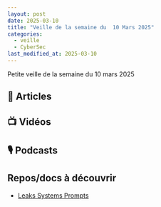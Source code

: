 ```yaml
---
layout: post
date: 2025-03-10
title: "Veille de la semaine du  10 Mars 2025"
categories:
  - veille
  - CyberSec
last_modified_at: 2025-03-10
---
```


Petite veille de la semaine du 10 mars 2025

## 📰 Articles

## 📺 Vidéos

## 🎙️ Podcasts

## Repos/docs à découvrir
- [Leaks Systems Prompts](https://github.com/jujumilk3/leaked-system-prompts)
